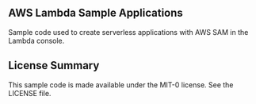 ## AWS Lambda Sample Applications

Sample code used to create serverless applications with AWS SAM in the Lambda console.

## License Summary

This sample code is made available under the MIT-0 license. See the LICENSE file.
